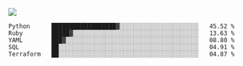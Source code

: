 ![](https://github-profile-summary-cards.vercel.app/api/cards/profile-details?username=igtm&theme=dracula)
<!--START_SECTION:waka-->
```text
Python      ██████████████████▓░░░░░░░░░░░░░░░░░░░░░░   45.52 % 
Ruby        █████▓░░░░░░░░░░░░░░░░░░░░░░░░░░░░░░░░░░░   13.63 % 
YAML        ███▓░░░░░░░░░░░░░░░░░░░░░░░░░░░░░░░░░░░░░   08.80 % 
SQL         ██░░░░░░░░░░░░░░░░░░░░░░░░░░░░░░░░░░░░░░░   04.91 % 
Terraform   ██░░░░░░░░░░░░░░░░░░░░░░░░░░░░░░░░░░░░░░░   04.87 % 
```
<!--END_SECTION:waka-->
